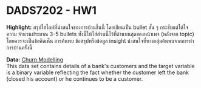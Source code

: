 # DADS7202 - HW1

**Highlight:** สรุปไฮไลท์ที่น่าสนใจของการบ้านชิ้นนี้ โดยเขียนเป็น bullet สั้น ๆ กระชับแต่ได้ใจความ จํานวนประมาณ 3-5 bullets ทั้งนี้ให้ใส่ส่วนนี้ไว้ที่ด้านบนสุดของหน้าเพจ (หลังจาก topic) โดยควรจะเป็นข้อคิดเห็น การค้นพบ ข้อสรุปหรือข้อมูล insight
น่าสนใจที่ทางกลุ่มค้นพบจากการทําการบ้านครั้งนี้


**Data:** [Churn Modelling](https://www.kaggle.com/datasets/shrutimechlearn/churn-modelling)  
       This data set contains details of a bank's customers and the target variable is a binary variable reflecting the fact whether the customer left the bank 
       (closed   his account) or he continues to be a customer.
